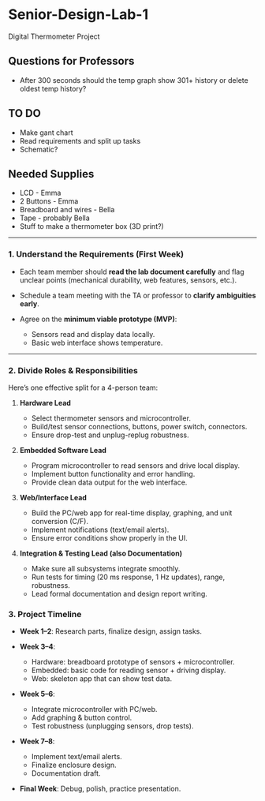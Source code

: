 # Senior-Design-Lab-1
Digital Thermometer Project

## Questions for Professors
* After 300 seconds should the temp graph show 301+ history or delete oldest temp history?

## TO DO
* Make gant chart
* Read requirements and split up tasks
* Schematic?

## Needed Supplies
* LCD - Emma
* 2 Buttons - Emma
* Breadboard and wires - Bella
* Tape - probably Bella
* Stuff to make a thermometer box (3D print?)





---

### **1. Understand the Requirements (First Week)**

* Each team member should **read the lab document carefully** and flag unclear points (mechanical durability, web features, sensors, etc.).
* Schedule a team meeting with the TA or professor to **clarify ambiguities early**.
* Agree on the **minimum viable prototype (MVP)**:

  * Sensors read and display data locally.
  * Basic web interface shows temperature.

---

### **2. Divide Roles & Responsibilities**

Here’s one effective split for a 4-person team:

1. **Hardware Lead**

   * Select thermometer sensors and microcontroller.
   * Build/test sensor connections, buttons, power switch, connectors.
   * Ensure drop-test and unplug-replug robustness.

2. **Embedded Software Lead**

   * Program microcontroller to read sensors and drive local display.
   * Implement button functionality and error handling.
   * Provide clean data output for the web interface.

3. **Web/Interface Lead**

   * Build the PC/web app for real-time display, graphing, and unit conversion (C/F).
   * Implement notifications (text/email alerts).
   * Ensure error conditions show properly in the UI.

4. **Integration & Testing Lead (also Documentation)**

   * Make sure all subsystems integrate smoothly.
   * Run tests for timing (20 ms response, 1 Hz updates), range, robustness.
   * Lead formal documentation and design report writing.


### **3. Project Timeline**

* **Week 1–2**: Research parts, finalize design, assign tasks.
* **Week 3–4**:

  * Hardware: breadboard prototype of sensors + microcontroller.
  * Embedded: basic code for reading sensor + driving display.
  * Web: skeleton app that can show test data.
* **Week 5–6**:

  * Integrate microcontroller with PC/web.
  * Add graphing & button control.
  * Test robustness (unplugging sensors, drop tests).
* **Week 7–8**:

  * Implement text/email alerts.
  * Finalize enclosure design.
  * Documentation draft.
* **Final Week**: Debug, polish, practice presentation.

